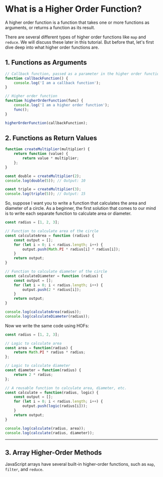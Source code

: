 # What is a Higher Order Function?

A higher order function is a function that takes one or more functions as arguments, or returns a function as its result.

There are several different types of higher order functions like `map` and `reduce`. We will discuss these later in this tutorial. But before that, let's first dive deep into what higher order functions are.

## 1. Functions as Arguments

```js
// Callback function, passed as a parameter in the higher order function
function callbackFunction() {
    console.log('I am a callback function');
}

// Higher order function
function higherOrderFunction(func) {
    console.log('I am a higher order function');
    func();
}

higherOrderFunction(callbackFunction);
```

## 2. Functions as Return Values

```js
function createMultiplier(multiplier) {
    return function (value) {
        return value * multiplier;
    };
}

const double = createMultiplier(2);
console.log(double(5)); // Output: 10

const triple = createMultiplier(3);
console.log(triple(5)); // Output: 15
```

So, suppose I want you to write a function that calculates the area and diameter of a circle. As a beginner, the first solution that comes to our mind is to write each separate function to calculate area or diameter.

```js
const radius = [1, 2, 3];

// Function to calculate area of the circle
const calculateArea = function (radius) {
    const output = [];
    for (let i = 0; i < radius.length; i++) {
        output.push(Math.PI * radius[i] * radius[i]);
    }
    return output;
}

// Function to calculate diameter of the circle
const calculateDiameter = function (radius) {
    const output = [];
    for (let i = 0; i < radius.length; i++) {
        output.push(2 * radius[i]);
    }
    return output;
}

console.log(calculateArea(radius));
console.log(calculateDiameter(radius));
```

Now we write the same code using HOFs:

```js
const radius = [1, 2, 3];

// Logic to calculate area
const area = function(radius) {
    return Math.PI * radius * radius;
};

// Logic to calculate diameter
const diameter = function(radius) {
    return 2 * radius;
};

// A reusable function to calculate area, diameter, etc.
const calculate = function(radius, logic) { 
    const output = [];
    for (let i = 0; i < radius.length; i++) {
        output.push(logic(radius[i]));
    }
    return output;
}

console.log(calculate(radius, area));
console.log(calculate(radius, diameter));
```

---

## 3. Array Higher-Order Methods

JavaScript arrays have several built-in higher-order functions, such as `map`, `filter`, and `reduce`.
